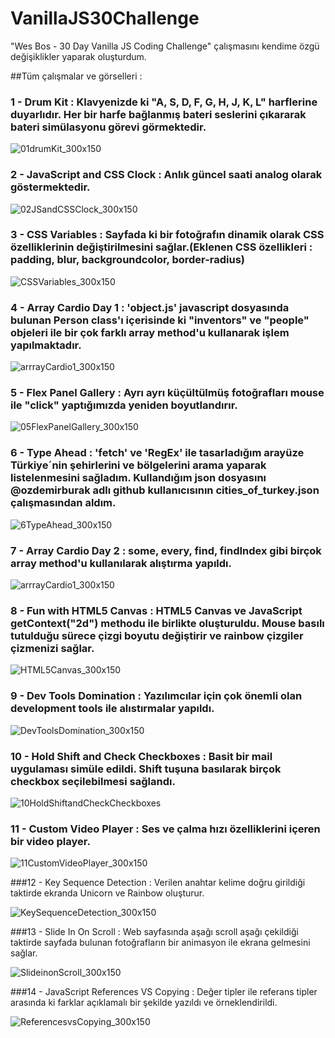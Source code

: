 # VanillaJS30Challenge
"Wes Bos - 30 Day Vanilla JS Coding Challenge" çalışmasını kendime özgü değişiklikler yaparak oluşturdum.


##Tüm çalışmalar ve görselleri :
  ### 1 - Drum Kit : Klavyenizde ki "A, S, D, F, G, H, J, K, L" harflerine duyarlıdır. Her bir harfe bağlanmış bateri seslerini çıkararak bateri simülasyonu görevi görmektedir.  
  ![01drumKit_300x150](https://user-images.githubusercontent.com/71039908/104845707-e3f36180-58e7-11eb-8c8b-42f0a9d51ea2.jpg)


  ### 2 - JavaScript and CSS Clock : Anlık güncel saati analog olarak göstermektedir.
![02JSandCSSClock_300x150](https://user-images.githubusercontent.com/71039908/104845710-e5248e80-58e7-11eb-807a-2aee2cf39bef.jpg)

  ### 3 - CSS Variables : Sayfada ki bir fotoğrafın dinamik olarak CSS özelliklerinin değiştirilmesini sağlar.(Eklenen CSS özellikleri : padding, blur, backgroundcolor, border-radius)
![CSSVariables_300x150](https://user-images.githubusercontent.com/71039908/104845708-e48bf800-58e7-11eb-9e31-338ce223f184.jpg)


  ### 4 - Array Cardio Day 1 : 'object.js' javascript dosyasında bulunan Person class'ı içerisinde ki "inventors" ve "people" objeleri ile bir çok farklı array method'u kullanarak işlem yapılmaktadır.
![arrrayCardio1_300x150](https://user-images.githubusercontent.com/71039908/104845709-e5248e80-58e7-11eb-92ca-81704746a68b.jpg)

  ### 5 - Flex Panel Gallery : Ayrı ayrı küçültülmüş fotoğrafları mouse ile "click" yaptığımızda yeniden boyutlandırır.
  
![05FlexPanelGallery_300x150](https://user-images.githubusercontent.com/71039908/104903849-92071600-5991-11eb-92a9-6fcb1c694d4f.jpg)


  ### 6 - Type Ahead : 'fetch' ve 'RegEx' ile tasarladığım arayüze Türkiye´nin şehirlerini ve bölgelerini arama yaparak listelenmesini sağladım. Kullandığım json dosyasını @ozdemirburak adlı github kullanıcısının cities_of_turkey.json çalışmasından aldım.
  
![6TypeAhead_300x150](https://user-images.githubusercontent.com/71039908/105067972-62d7ce00-5a91-11eb-8877-99b32c454aea.jpg)

  ### 7 - Array Cardio Day 2 : some, every, find, findIndex gibi birçok array method'u kullanılarak alıştırma yapıldı.
  
![arrrayCardio1_300x150](https://user-images.githubusercontent.com/71039908/104845709-e5248e80-58e7-11eb-92ca-81704746a68b.jpg)

  ### 8 - Fun with HTML5 Canvas : HTML5 Canvas ve JavaScript getContext("2d") methodu ile birlikte oluşturuldu. Mouse basılı tutulduğu sürece çizgi boyutu değiştirir ve rainbow çizgiler çizmenizi sağlar.
  
  ![HTML5Canvas_300x150](https://user-images.githubusercontent.com/71039908/105406807-fb12b600-5c3d-11eb-813c-2d5a33a8e31c.jpg)
  
  ### 9 - Dev Tools Domination : Yazılımcılar için çok önemli olan development tools ile alıstırmalar yapıldı.
  
  ![DevToolsDomination_300x150](https://user-images.githubusercontent.com/71039908/105540979-2530aa80-5d08-11eb-9928-82c997ed7bc5.jpg)

  ### 10 - Hold Shift and Check Checkboxes : Basit bir mail uygulaması simüle edildi. Shift tuşuna basılarak birçok checkbox seçilebilmesi sağlandı.
  
![10HoldShiftandCheckCheckboxes](https://user-images.githubusercontent.com/71039908/105573657-31505280-5d70-11eb-9333-830251e4b02d.gif)

  ### 11 - Custom Video Player : Ses ve çalma hızı özelliklerini içeren bir video player.
  
![11CustomVideoPlayer_300x150](https://user-images.githubusercontent.com/71039908/105628056-9c228c00-5e4b-11eb-9534-d36d43263280.jpg)

  ###12 - Key Sequence Detection : Verilen anahtar kelime doğru girildiği taktirde ekranda Unicorn ve Rainbow oluşturur.
  
![KeySequenceDetection_300x150](https://user-images.githubusercontent.com/71039908/105641975-ddd92400-5e97-11eb-84c2-fbe097562c8a.jpg)

  ###13 - Slide In On Scroll : Web sayfasında aşağı scroll aşağı çekildiği taktirde sayfada bulunan fotoğrafların bir animasyon ile ekrana gelmesini sağlar.

![SlideinonScroll_300x150](https://user-images.githubusercontent.com/71039908/105759411-7e474b00-5f61-11eb-9bf8-ac9456bade05.jpg)

  ###14 - JavaScript References VS Copying : Değer tipler ile referans tipler arasında ki farklar açıklamalı bir şekilde yazıldı ve örneklendirildi.
  
![ReferencesvsCopying_300x150](https://user-images.githubusercontent.com/71039908/105861271-98376b00-5fff-11eb-9f1f-9530975a54f7.jpg)

